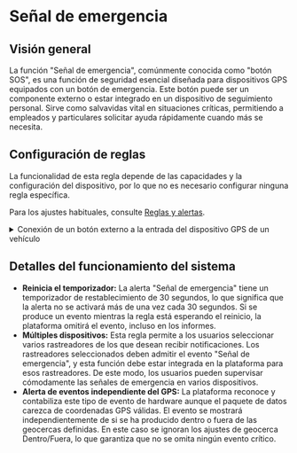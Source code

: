 # Señal de emergencia

## Visión general

La función "Señal de emergencia", comúnmente conocida como "botón SOS", es una función de seguridad esencial diseñada para dispositivos GPS equipados con un botón de emergencia. Este botón puede ser un componente externo o estar integrado en un dispositivo de seguimiento personal. Sirve como salvavidas vital en situaciones críticas, permitiendo a empleados y particulares solicitar ayuda rápidamente cuando más se necesita.

## Configuración de reglas

La funcionalidad de esta regla depende de las capacidades y la configuración del dispositivo, por lo que no es necesario configurar ninguna regla específica.

Para los ajustes habituales, consulte [Reglas y alertas](../../../guia-del-usuario/reglas-y-alertas/).

<details>

<summary>Conexión de un botón externo a la entrada del dispositivo GPS de un vehículo</summary>

Dependiendo del dispositivo, el botón de Emergencia puede conectarse a una entrada dedicada, diseñada específicamente para esta función, o a una entrada discreta general. Si está conectado a una entrada discreta, debe crear la entrada dentro del menú Dispositivos y Ajustes, en la sección Sensores y Botones. En este caso, seleccione el tipo de regla "Disparo por entrada" para una configuración adecuada.

</details>

## Detalles del funcionamiento del sistema

* **Reinicia el temporizador:** La alerta "Señal de emergencia" tiene un temporizador de restablecimiento de 30 segundos, lo que significa que la alerta no se activará más de una vez cada 30 segundos. Si se produce un evento mientras la regla está esperando el reinicio, la plataforma omitirá el evento, incluso en los informes.
* **Múltiples dispositivos:** Esta regla permite a los usuarios seleccionar varios rastreadores de los que desean recibir notificaciones. Los rastreadores seleccionados deben admitir el evento "Señal de emergencia", y esta función debe estar integrada en la plataforma para esos rastreadores. De este modo, los usuarios pueden supervisar cómodamente las señales de emergencia en varios dispositivos.
* **Alerta de eventos independiente del GPS:** La plataforma reconoce y contabiliza este tipo de evento de hardware aunque el paquete de datos carezca de coordenadas GPS válidas. El evento se mostrará independientemente de si se ha producido dentro o fuera de las geocercas definidas. En este caso se ignoran los ajustes de geocerca Dentro/Fuera, lo que garantiza que no se omita ningún evento crítico.
